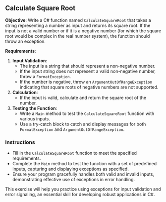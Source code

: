 ## Calculate Square Root

**Objective**: Write a C# function named `CalculateSquareRoot` that takes a string representing a number as input and returns its square root. If the input is not a valid number or if it is a negative number (for which the square root would be complex in the real number system), the function should throw an exception.

**Requirements**:

1. **Input Validation**:
   - The input is a string that should represent a non-negative number.
   - If the input string does not represent a valid non-negative number, throw a `FormatException`.
   - If the number is negative, throw an `ArgumentOutOfRangeException` indicating that square roots of negative numbers are not supported.
2. **Calculation**:
   - If the input is valid, calculate and return the square root of the number.
3. **Testing the Function**:
   - Write a `Main` method to test the `CalculateSquareRoot` function with various inputs.
   - Use a try-catch block to catch and display messages for both `FormatException` and `ArgumentOutOfRangeException`.

### Instructions

- Fill in the `CalculateSquareRoot` function to meet the specified requirements.
- Complete the `Main` method to test the function with a set of predefined inputs, capturing and displaying exceptions as specified.
- Ensure your program gracefully handles both valid and invalid inputs, demonstrating effective use of exceptions in error handling.

This exercise will help you practice using exceptions for input validation and error signaling, an essential skill for developing robust applications in C#.